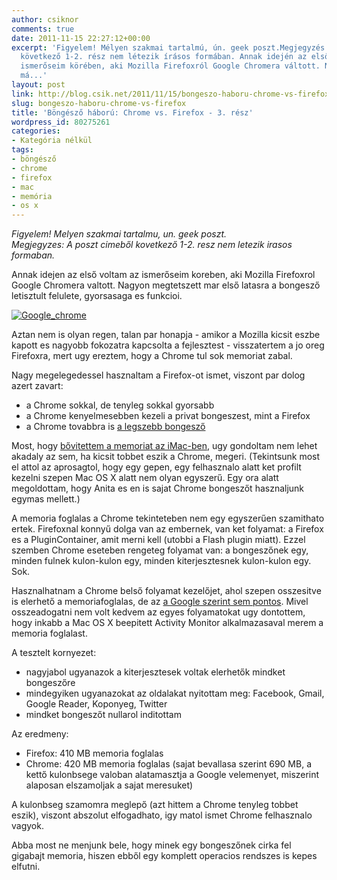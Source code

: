 ```yaml
---
author: csiknor
comments: true
date: 2011-11-15 22:27:12+00:00
excerpt: 'Figyelem! Mélyen szakmai tartalmú, ún. geek poszt.Megjegyzés: A poszt címéből
  következő 1-2. rész nem létezik írásos formában. Annak idején az első voltam az
  ismerőseim körében, aki Mozilla Firefoxról Google Chromera váltott. Nagyon megtetszett
  má...'
layout: post
link: http://blog.csik.net/2011/11/15/bongeszo-haboru-chrome-vs-firefox/
slug: bongeszo-haboru-chrome-vs-firefox
title: 'Böngésző háború: Chrome vs. Firefox - 3. rész'
wordpress_id: 80275261
categories:
- Kategória nélkül
tags:
- böngésző
- chrome
- firefox
- mac
- memória
- os x
---
```


_Figyelem! Melyen szakmai tartalmu, un. geek poszt._  
_Megjegyzes: A poszt cimeből kovetkező 1-2. resz nem letezik irasos formaban._

Annak idejen az első voltam az ismerőseim koreben, aki Mozilla Firefoxrol Google Chromera valtott. Nagyon megtetszett mar első latasra a bongesző letisztult felulete, gyorsasaga es funkcioi.

[![Google_chrome](http://csiknet.files.wordpress.com/2011/11/google_chrome-scaled1000.png?w=300)](http://csiknet.files.wordpress.com/2011/11/google_chrome-scaled1000.png)

Aztan nem is olyan regen, talan par honapja - amikor a Mozilla kicsit eszbe kapott es nagyobb fokozatra kapcsolta a fejlesztest - visszatertem a jo oreg Firefoxra, mert ugy ereztem, hogy a Chrome tul sok memoriat zabal.

Nagy megelegedessel hasznaltam a Firefox-ot ismet, viszont par dolog azert zavart:

  * a Chrome sokkal, de tenyleg sokkal gyorsabb
  * a Chrome kenyelmesebben kezeli a privat bongeszest, mint a Firefox
  * a Chrome tovabbra is [a legszebb bongesző](http://csiknor.posterous.com/a-legszebb-bongeszo-google-chrome-for-mac-os)

Most, hogy [bővitettem a memoriat az iMac-ben](http://blog.csik.net/memoriabovites-imac-msi-wind), ugy gondoltam nem lehet akadaly az sem, ha kicsit tobbet eszik a Chrome, megeri. (Tekintsunk most el attol az aprosagtol, hogy egy gepen, egy felhasznalo alatt ket profilt kezelni szepen Mac OS X alatt nem olyan egyszerű. Egy ora alatt megoldottam, hogy Anita es en is sajat Chrome bongeszőt hasznaljunk egymas mellett.)

A memoria foglalas a Chrome tekinteteben nem egy egyszerűen szamithato ertek. Firefoxnal konnyű dolga van az embernek, van ket folyamat: a Firefox es a PluginContainer, amit merni kell (utobbi a Flash plugin miatt). Ezzel szemben Chrome eseteben rengeteg folyamat van: a bongeszőnek egy, minden fulnek kulon-kulon egy, minden kiterjesztesnek kulon-kulon egy. Sok.

Hasznalhatnam a Chrome belső folyamat kezelőjet, ahol szepen osszesitve is elerhető a memoriafoglalas, de az [a Google szerint sem pontos](http://code.google.com/p/chromium/issues/detail?id=25454). Mivel osszeadogatni nem volt kedvem az egyes folyamatokat ugy dontottem, hogy inkabb a Mac OS X beepitett Activity Monitor alkalmazasaval merem a memoria foglalast.

A tesztelt kornyezet:

  * nagyjabol ugyanazok a kiterjesztesek voltak elerhetők mindket bongeszőre
  * mindegyiken ugyanazokat az oldalakat nyitottam meg: Facebook, Gmail, Google Reader, Koponyeg, Twitter
  * mindket bongeszőt nullarol inditottam

Az eredmeny:

  * Firefox: 410 MB memoria foglalas
  * Chrome: 420 MB memoria foglalas (sajat bevallasa szerint 690 MB, a kettő kulonbsege valoban alatamasztja a Google velemenyet, miszerint alaposan elszamoljak a sajat meresuket)

A kulonbseg szamomra meglepő (azt hittem a Chrome tenyleg tobbet eszik), viszont abszolut elfogadhato, igy matol ismet Chrome felhasznalo vagyok.

Abba most ne menjunk bele, hogy minek egy bongeszőnek cirka fel gigabajt memoria, hiszen ebből egy komplett operacios rendszes is kepes elfutni.
